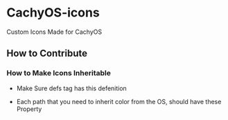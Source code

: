 # CachyOS-icons
Custom Icons Made for CachyOS

## How to Contribute

### How to Make Icons Inheritable


- Make Sure defs tag has this defenition
<defs>
 <style id="current-color-scheme" type="text/css">.ColorScheme-Text {
        color:#333333;
      }
      .ColorScheme-Background{
        color:#ffffff;
      }
      .ColorScheme-Highlight {
        color:#1dc7b5;
      }</style>
</defs>

- Each path that you need to inherit color from the OS, should have these Property
<path
class="ColorScheme-Highlight"
fill="currentColor"
/>